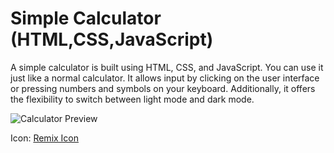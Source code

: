 # Simple Calculator (HTML,CSS,JavaScript)

A simple calculator is built using HTML, CSS, and JavaScript. You can use it just like a normal calculator. It allows input by clicking on the user interface or pressing numbers and symbols on your keyboard. Additionally, it offers the flexibility to switch between light mode and dark mode.

![Calculator Preview](https://github.com/parunchxi/Simple-Calculator/assets/127289841/cec4dcf8-2fb4-4b11-a60c-7bb29bb87fce)

Icon: [Remix Icon](https://remixicon.com/)
